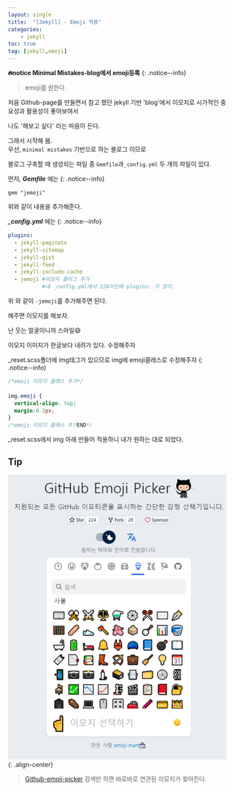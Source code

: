 ```yaml
---
layout: single
title:  "[Jekyll] - Emoji 적용"
categories:
    - jekyll
toc: true
tag: [jekyll,emoji]
---
```


**:fire:notice Minimal Mistakes-blog에서 emoji등록**
{: .notice–-info}

> emoji를 원한다.

처음 Github-page를 만들면서 참고 했던 jekyll 기반 'blog'에서 이모지로 시가적인 중요성과 활용성이 좋아보여서 

나도 '해보고 싶다' 라는 마음이 든다. 

그래서 시작해 봄.
<BR>
우선, <code>minimal mistakes</code> 기반으로 하는 블로그 이므로 

블로그 구축할 때 생성되는 파일 중 <code>Gemfile</code>과<code>_config.yml</code> 두 개의 파일이 있다.

먼저, ***Gemfile*** 에는
{: .notice--info}
```
gem "jemoji"
```

위와 같이 내용을 추가해준다.

***_config.yml*** 에는
{: .notice--info}

```yml
plugins:
  - jekyll-paginate
  - jekyll-sitemap
  - jekyll-gist
  - jekyll-feed
  - jekyll-include-cache
  - jemoji #이모지 플러그 추가
           #내 _config.yml에서 224라인에 plugins: 가 있다. 
```
위 와 같이 <code>-jemoji</code>를 추가해주면 된다.

해주면 이모지를 해보자.

난 웃는 얼굴이니까 스마일:smile:

이모지 이미지가 한글보다 내려가 있다. 수정해주자

_reset.scss폴더에 img태그가 있으므로 img에 emoji클래스로 수정해주자
{: .notice--info}


```scss
/*emoji 이모지 클래스 추가*/

img.emoji {
  vertical-align: top;
  margin:0 2px;
}
/*emoji 이모지 클래스 추가END*/

```

_reset.scss에서 img 아래 만들어 적용하니 내가 원하는 대로 되었다.


## Tip
![Github-emoji-picker](/assets/images/jekyll/230703_01/230703_01_01.PNG){: .align-center}

> [Github-emoji-picker](https://github-emoji-picker.rickstaa.dev/) 검색만 하면 바로바로 연관된 이모지가 찾아진다.      